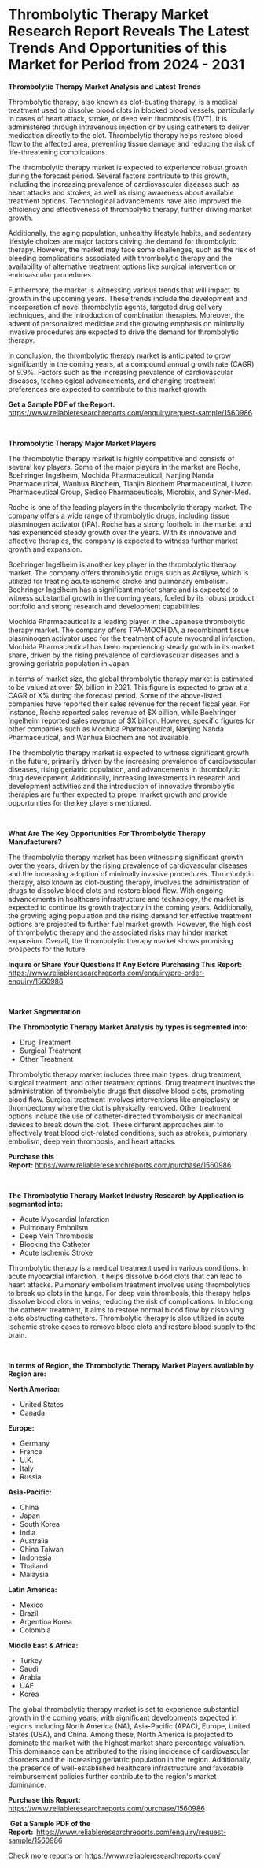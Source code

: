 <p><h1>Thrombolytic Therapy Market Research Report Reveals The Latest Trends And Opportunities of this Market for Period from 2024 - 2031</h1></p><p><strong>Thrombolytic Therapy Market Analysis and Latest Trends</strong></p>
<p><p>Thrombolytic therapy, also known as clot-busting therapy, is a medical treatment used to dissolve blood clots in blocked blood vessels, particularly in cases of heart attack, stroke, or deep vein thrombosis (DVT). It is administered through intravenous injection or by using catheters to deliver medication directly to the clot. Thrombolytic therapy helps restore blood flow to the affected area, preventing tissue damage and reducing the risk of life-threatening complications.</p><p>The thrombolytic therapy market is expected to experience robust growth during the forecast period. Several factors contribute to this growth, including the increasing prevalence of cardiovascular diseases such as heart attacks and strokes, as well as rising awareness about available treatment options. Technological advancements have also improved the efficiency and effectiveness of thrombolytic therapy, further driving market growth.</p><p>Additionally, the aging population, unhealthy lifestyle habits, and sedentary lifestyle choices are major factors driving the demand for thrombolytic therapy. However, the market may face some challenges, such as the risk of bleeding complications associated with thrombolytic therapy and the availability of alternative treatment options like surgical intervention or endovascular procedures.</p><p>Furthermore, the market is witnessing various trends that will impact its growth in the upcoming years. These trends include the development and incorporation of novel thrombolytic agents, targeted drug delivery techniques, and the introduction of combination therapies. Moreover, the advent of personalized medicine and the growing emphasis on minimally invasive procedures are expected to drive the demand for thrombolytic therapy.</p><p>In conclusion, the thrombolytic therapy market is anticipated to grow significantly in the coming years, at a compound annual growth rate (CAGR) of 9.9%. Factors such as the increasing prevalence of cardiovascular diseases, technological advancements, and changing treatment preferences are expected to contribute to this market growth.</p></p>
<p><strong>Get a Sample PDF of the Report:&nbsp;</strong> <a href="https://www.reliableresearchreports.com/enquiry/request-sample/1560986">https://www.reliableresearchreports.com/enquiry/request-sample/1560986</a></p>
<p>&nbsp;</p>
<p><strong>Thrombolytic Therapy Major Market Players</strong></p>
<p><p>The thrombolytic therapy market is highly competitive and consists of several key players. Some of the major players in the market are Roche, Boehringer Ingelheim, Mochida Pharmaceutical, Nanjing Nanda Pharmaceutical, Wanhua Biochem, Tianjin Biochem Pharmaceutical, Livzon Pharmaceutical Group, Sedico Pharmaceuticals, Microbix, and Syner-Med.</p><p>Roche is one of the leading players in the thrombolytic therapy market. The company offers a wide range of thrombolytic drugs, including tissue plasminogen activator (tPA). Roche has a strong foothold in the market and has experienced steady growth over the years. With its innovative and effective therapies, the company is expected to witness further market growth and expansion.</p><p>Boehringer Ingelheim is another key player in the thrombolytic therapy market. The company offers thrombolytic drugs such as Actilyse, which is utilized for treating acute ischemic stroke and pulmonary embolism. Boehringer Ingelheim has a significant market share and is expected to witness substantial growth in the coming years, fueled by its robust product portfolio and strong research and development capabilities.</p><p>Mochida Pharmaceutical is a leading player in the Japanese thrombolytic therapy market. The company offers TPA-MOCHIDA, a recombinant tissue plasminogen activator used for the treatment of acute myocardial infarction. Mochida Pharmaceutical has been experiencing steady growth in its market share, driven by the rising prevalence of cardiovascular diseases and a growing geriatric population in Japan.</p><p>In terms of market size, the global thrombolytic therapy market is estimated to be valued at over $X billion in 2021. This figure is expected to grow at a CAGR of X% during the forecast period. Some of the above-listed companies have reported their sales revenue for the recent fiscal year. For instance, Roche reported sales revenue of $X billion, while Boehringer Ingelheim reported sales revenue of $X billion. However, specific figures for other companies such as Mochida Pharmaceutical, Nanjing Nanda Pharmaceutical, and Wanhua Biochem are not available.</p><p>The thrombolytic therapy market is expected to witness significant growth in the future, primarily driven by the increasing prevalence of cardiovascular diseases, rising geriatric population, and advancements in thrombolytic drug development. Additionally, increasing investments in research and development activities and the introduction of innovative thrombolytic therapies are further expected to propel market growth and provide opportunities for the key players mentioned.</p></p>
<p>&nbsp;</p>
<p><strong>What Are The Key Opportunities For Thrombolytic Therapy Manufacturers?</strong></p>
<p><p>The thrombolytic therapy market has been witnessing significant growth over the years, driven by the rising prevalence of cardiovascular diseases and the increasing adoption of minimally invasive procedures. Thrombolytic therapy, also known as clot-busting therapy, involves the administration of drugs to dissolve blood clots and restore blood flow. With ongoing advancements in healthcare infrastructure and technology, the market is expected to continue its growth trajectory in the coming years. Additionally, the growing aging population and the rising demand for effective treatment options are projected to further fuel market growth. However, the high cost of thrombolytic therapy and the associated risks may hinder market expansion. Overall, the thrombolytic therapy market shows promising prospects for the future.</p></p>
<p><strong>Inquire or Share Your Questions If Any Before Purchasing This Report:</strong> <a href="https://www.reliableresearchreports.com/enquiry/pre-order-enquiry/1560986">https://www.reliableresearchreports.com/enquiry/pre-order-enquiry/1560986</a></p>
<p>&nbsp;</p>
<p><strong>Market Segmentation</strong></p>
<p><strong>The Thrombolytic Therapy Market Analysis by types is segmented into:</strong></p>
<p><ul><li>Drug Treatment</li><li>Surgical Treatment</li><li>Other Treatment</li></ul></p>
<p><p>Thrombolytic therapy market includes three main types: drug treatment, surgical treatment, and other treatment options. Drug treatment involves the administration of thrombolytic drugs that dissolve blood clots, promoting blood flow. Surgical treatment involves interventions like angioplasty or thrombectomy where the clot is physically removed. Other treatment options include the use of catheter-directed thrombolysis or mechanical devices to break down the clot. These different approaches aim to effectively treat blood clot-related conditions, such as strokes, pulmonary embolism, deep vein thrombosis, and heart attacks.</p></p>
<p><strong>Purchase this Report:&nbsp;</strong><a href="https://www.reliableresearchreports.com/purchase/1560986">https://www.reliableresearchreports.com/purchase/1560986</a></p>
<p>&nbsp;</p>
<p><strong>The Thrombolytic Therapy Market Industry Research by Application is segmented into:</strong></p>
<p><ul><li>Acute Myocardial Infarction</li><li>Pulmonary Embolism</li><li>Deep Vein Thrombosis</li><li>Blocking the Catheter</li><li>Acute Ischemic Stroke</li></ul></p>
<p><p>Thrombolytic therapy is a medical treatment used in various conditions. In acute myocardial infarction, it helps dissolve blood clots that can lead to heart attacks. Pulmonary embolism treatment involves using thrombolytics to break up clots in the lungs. For deep vein thrombosis, this therapy helps dissolve blood clots in veins, reducing the risk of complications. In blocking the catheter treatment, it aims to restore normal blood flow by dissolving clots obstructing catheters. Thrombolytic therapy is also utilized in acute ischemic stroke cases to remove blood clots and restore blood supply to the brain.</p></p>
<p>&nbsp;</p>
<p><strong>In terms of Region, the Thrombolytic Therapy Market Players available by Region are:</strong></p>
<p>
    <p> <strong> North America: </strong>
        <ul>
            <li>United States</li>
            <li>Canada</li>
        </ul>
        </p> 
    <p> <strong> Europe: </strong>
        <ul>
            <li>Germany</li>
            <li>France</li>
            <li>U.K.</li>
            <li>Italy</li>
            <li>Russia</li>
        </ul>
        </p> 
    <p> <strong> Asia-Pacific: </strong>
        <ul>
            <li>China</li>
            <li>Japan</li>
            <li>South Korea</li>
            <li>India</li>
            <li>Australia</li>
            <li>China Taiwan</li>
            <li>Indonesia</li>
            <li>Thailand</li>
            <li>Malaysia</li>
        </ul>
        </p> 
    <p> <strong> Latin America: </strong>
        <ul>
            <li>Mexico</li>
            <li>Brazil</li>
            <li>Argentina Korea</li>
            <li>Colombia</li>
        </ul>
        </p> 
    <p> <strong> Middle East & Africa: </strong>
        <ul>
            <li>Turkey</li>
            <li>Saudi</li>
            <li>Arabia</li>
            <li>UAE</li>
            <li>Korea</li>
        </ul>
    </p>
    </p>
<p><p>The global thrombolytic therapy market is set to experience substantial growth in the coming years, with significant developments expected in regions including North America (NA), Asia-Pacific (APAC), Europe, United States (USA), and China. Among these, North America is projected to dominate the market with the highest market share percentage valuation. This dominance can be attributed to the rising incidence of cardiovascular disorders and the increasing geriatric population in the region. Additionally, the presence of well-established healthcare infrastructure and favorable reimbursement policies further contribute to the region's market dominance.</p></p>
<p><strong>Purchase this Report: </strong><a href="https://www.reliableresearchreports.com/purchase/1560986">https://www.reliableresearchreports.com/purchase/1560986</a></p>
<p>&nbsp;<strong>Get a Sample PDF of the Report:&nbsp;&nbsp;</strong><a href="https://www.reliableresearchreports.com/enquiry/request-sample/1560986">https://www.reliableresearchreports.com/enquiry/request-sample/1560986</a></p>
<p><strong></strong></p>
<p>Check more reports on https://www.reliableresearchreports.com/</p>